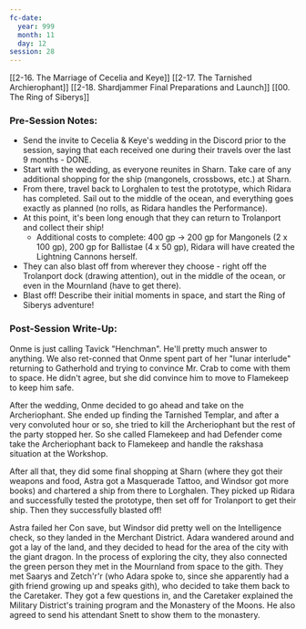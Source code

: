 ```yaml
---
fc-date:
  year: 999
  month: 11
  day: 12
session: 28
---
```

[[2-16. The Marriage of Cecelia and Keye]] [[2-17. The Tarnished Archierophant]] [[2-18. Shardjammer Final Preparations and Launch]] [[00. The Ring of Siberys]]

### Pre-Session Notes:

* Send the invite to Cecelia & Keye's wedding in the Discord prior to the session, saying that each received one during their travels over the last 9 months - DONE.
* Start with the wedding, as everyone reunites in Sharn. Take care of any additional shopping for the ship (mangonels, crossbows, etc.) at Sharn.
* From there, travel back to Lorghalen to test the prototype, which Ridara has completed. Sail out to the middle of the ocean, and everything goes exactly as planned (no rolls, as Ridara handles the Performance).
* At this point, it's been long enough that they can return to Trolanport and collect their ship!
	* Additional costs to complete: 400 gp -> 200 gp for Mangonels (2 x 100 gp), 200 gp for Ballistae (4 x 50 gp), Ridara will have created the Lightning Cannons herself.
* They can also blast off from wherever they choose - right off the Trolanport dock (drawing attention), out in the middle of the ocean, or even in the Mournland (have to get there).
* Blast off! Describe their initial moments in space, and start the Ring of Siberys adventure!

### Post-Session Write-Up:

Onme is just calling Tavick "Henchman". He'll pretty much answer to anything. We also ret-conned that Onme spent part of her "lunar interlude" returning to Gatherhold and trying to convince Mr. Crab to come with them to space. He didn't agree, but she did convince him to move to Flamekeep to keep him safe.

After the wedding, Onme decided to go ahead and take on the Archeriophant. She ended up finding the Tarnished Templar, and after a very convoluted hour or so, she tried to kill the Archeriophant but the rest of the party stopped her. So she called Flamekeep and had Defender come take the Archeriophant back to Flamekeep and handle the rakshasa situation at the Workshop.

After all that, they did some final shopping at Sharn (where they got their weapons and food, Astra got a Masquerade Tattoo, and Windsor got more books) and chartered a ship from there to Lorghalen. They picked up Ridara and successfully tested the prototype, then set off for Trolanport to get their ship. Then they successfully blasted off!

Astra failed her Con save, but Windsor did pretty well on the Intelligence check, so they landed in the Merchant District. Adara wandered around and got a lay of the land, and they decided to head for the area of the city with the giant dragon. In the process of exploring the city, they also connected the green person they met in the Mournland from space to the gith. They met Saarys and Zetch'r'r (who Adara spoke to, since she apparently had a gith friend growing up and speaks gith), who decided to take them back to the Caretaker. They got a few questions in, and the Caretaker explained the Military District's training program and the Monastery of the Moons. He also agreed to send his attendant Snett to show them to the monastery.
